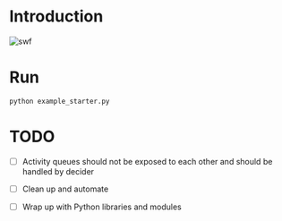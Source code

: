 # Introduction

![swf](https://user-images.githubusercontent.com/8921629/41517267-683bae92-726e-11e8-841f-ba1e55009a3b.png)


# Run

`python example_starter.py`


# TODO

- [ ] Activity queues should not be exposed to each other and should be handled by decider

- [ ] Clean up and automate

- [ ] Wrap up with Python libraries and modules
